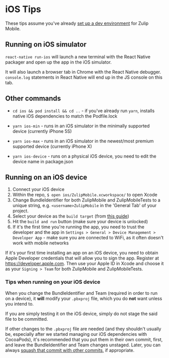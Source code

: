# iOS Tips

These tips assume you've already [set up a dev
environment](build-run.md#main-steps) for Zulip Mobile.

## Running on iOS simulator
`react-native run-ios` will launch a new terminal with the React Native
packager and open up the app in the iOS simulator.

It will also launch a browser tab in Chrome with the React Native debugger.
`console.log` statements in React Native will end up in the JS console on
this tab.

## Other commands

* `cd ios && pod install && cd ..` - if you've already run `yarn`,
  installs native iOS dependencies to match the Podfile.lock

* `yarn ios-min` - runs in an iOS simulator in the minimally supported device
(currently iPhone 5S)

* `yarn ios-max` - runs in an iOS simulator in the newest/most premium
supported device (currently iPhone X)

* `yarn ios-device` - runs on a physical iOS device, you need to edit the
device name in package.json

## Running on an iOS device
1. Connect your iOS device
2. Within the repo, `$ open ios/ZulipMobile.xcworkspace/` to open Xcode
3. Change BundleIdentifier for both ZulipMobile and ZulipMobileTests to a
unique string, e.g. `<username>ZulipMobile` in the 'General Tab' of your project.
4. Select your device as the `build target` (from [this guide](https://facebook.github.io/react-native/docs/running-on-device.html))
5. Hit the `build and run` button (make sure your device is unlocked)
6. If it's the first time you're running the app, you need to trust the
developer and the app in `Settings > General > Device Management > Developer
App` - make sure you are connected to WiFi, as it often doesn't work with
mobile networks

If it's your first time installing an app on an iOS device, you need to
obtain Apple Developer credentials that will allow you to sign the app.
Register at https://developer.apple.com. Then use your Apple ID in Xcode
and choose it as your `Signing > Team` for both ZulipMobile and ZulipMobileTests.

### Tips when running on your iOS device
When you change the BundleIdentifier and Team (required in order to run on a device),
it **will** modify your `.pbxproj` file, which you do **not** want unless you intend
to.

If you are simply testing it on the iOS device, simply do not stage
the said file to be committed.

If other changes to the `.pbxproj` file are needed (and they shouldn't
usually be, especially after we started managing our iOS dependencies
with CocoaPods), it's recommended that you put them in their own
commit, first, and leave the BundleIdentifier and Team changes
unstaged. Later, you can always [squash that commit with other
commits][fixing-commits], if appropriate.

[fixing-commits]: https://zulip.readthedocs.io/en/latest/git/fixing-commits.html
